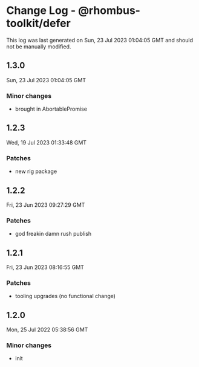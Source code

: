 # Change Log - @rhombus-toolkit/defer

This log was last generated on Sun, 23 Jul 2023 01:04:05 GMT and should not be manually modified.

## 1.3.0
Sun, 23 Jul 2023 01:04:05 GMT

### Minor changes

- brought in AbortablePromise

## 1.2.3
Wed, 19 Jul 2023 01:33:48 GMT

### Patches

- new rig package

## 1.2.2
Fri, 23 Jun 2023 09:27:29 GMT

### Patches

- god freakin damn rush publish

## 1.2.1
Fri, 23 Jun 2023 08:16:55 GMT

### Patches

- tooling upgrades (no functional change)

## 1.2.0
Mon, 25 Jul 2022 05:38:56 GMT

### Minor changes

- init

